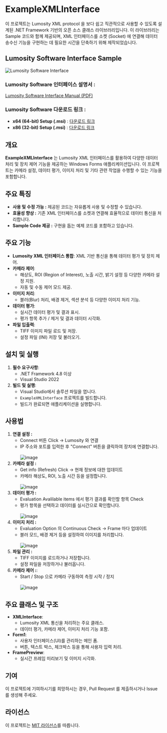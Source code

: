 # ExampleXMLInterface
이 프로젝트는 Lumosity XML protocol 을 보다 쉽고 직관적으로 사용할 수 있도록 설계된 .NET Framework 기반의 오픈 소스 클래스 라이브러리입니다. 이 라이브러리는 Sample 코드와 함께 제공되며, XML 인터페이스를 소켓 (Socket) 에 연결해 데이터 송수신 기능을 구현하는 데 필요한 시간을 단축하기 위해 제작되었습니다.

## Lumosity Software Interface Sample
![Lumosity Software Interface](https://github.com/Shinhotek/LumositySWInterface/assets/157770885/de59d64f-7c72-4cbc-93bd-d83dc79e0fc2)

### Lumosity Software 인터페이스 설명서 :
[Lumosity Software Interface Manual (PDF)](https://github.com/Shinhotek/LumositySWInterface/files/14274322/Lumosity.software.based.on.netFramework.Interface.Manual.pdf)

### Lumosity Software 다운로드 링크 :
- **x64 (64-bit) Setup (.msi)** : [다운로드 링크](http://gofile.me/6HWVE/RUD2fLnOa)
- **x86 (32-bit) Setup (.msi)** : [다운로드 링크](http://gofile.me/6HWVE/A3whil6Xx)

## 개요
**ExampleXMLInterface** 는 Lumosity XML 인터페이스를 활용하여 다양한 데이터 처리 및 장치 제어 기능을 제공하는 Windows Forms 애플리케이션입니다. 이 프로젝트는 카메라 설정, 데이터 평가, 이미지 처리 및 기타 관련 작업을 수행할 수 있는 기능을 포함합니다.

## 주요 특징
- **사용 및 수정 가능 :** 제공된 코드는 자유롭게 사용 및 수정할 수 있습니다.
- **효율성 향상 :** 기존 XML 인터페이스를 소켓과 연결해 효율적으로 데이터 통신을 처리합니다.
- **Sample Code 제공 :** 구현을 돕는 예제 코드를 포함하고 있습니다.

## 주요 기능
- **Lumosity XML 인터페이스 통합**: XML 기반 통신을 통해 데이터 평가 및 장치 제어.
- **카메라 제어**:
  - 해상도, ROI (Region of Interest), 노출 시간, 밝기 설정 등 다양한 카메라 설정 지원.
  - 자동 및 수동 제어 모드 제공.
- **이미지 처리**:
  - 블러(Blur) 처리, 배경 제거, 섹션 분석 등 다양한 이미지 처리 기능.
- **데이터 평가**:
  - 실시간 데이터 평가 및 결과 표시.
  - 평가 항목 추가 / 제거 및 결과 데이터 시각화.
- **파일 입출력**:
  - TIFF 이미지 파일 로드 및 저장.
  - 설정 파일 (INI) 저장 및 불러오기.

## 설치 및 실행
1. **필수 요구사항**:
   - .NET Framework 4.8 이상
   - Visual Studio 2022
2. **빌드 및 실행**:
   - Visual Studio에서 솔루션 파일을 엽니다.
   - `ExampleXMLInterface` 프로젝트를 빌드합니다.
   - 빌드가 완료되면 애플리케이션을 실행합니다.

## 사용법
1. **연결 설정 :**
   - Connect 버튼 Click -> Lumosity 와 연결
   - IP 주소와 포트를 입력한 후 "Connect" 버튼을 클릭하여 장치에 연결합니다.</br></br>
     ![image](https://github.com/user-attachments/assets/e0135510-e1dc-4ccb-aa95-58bd57a05bd2)
2. **카메라 설정 :**
   - Get info (Refresh) Click -> 현재 정보에 대한 업데이트
   - 카메라 해상도, ROI, 노출 시간 등을 설정합니다.</br></br>
     ![image](https://github.com/user-attachments/assets/dfd8c0e4-4765-47d5-8058-6b96b36b2a28)
4. **데이터 평가 :**
   - Evaluation Avalilable items 에서 평가 결과를 확인할 항목 Check
   - 평가 항목을 선택하고 데이터를 실시간으로 확인합니다.</br></br>
     ![image](https://github.com/user-attachments/assets/a9ab48fa-ff6c-4f34-87de-55ac47a3485f)
5. **이미지 처리 :**
   - Evaluation Option 의 Continuous Check -> Frame 마다 업데이트
   - 블러 모드, 배경 제거 등을 설정하여 이미지를 처리합니다.</br></br>
     ![image](https://github.com/user-attachments/assets/4ad920d1-74fc-480f-ad3c-b6002b68ba3f)
6. **파일 관리 :**
   - TIFF 이미지를 로드하거나 저장합니다.
   - 설정 파일을 저장하거나 불러옵니다.
7. **카메라 제어 :**:
   - Start / Stop 으로 카메라 구동하여 측정 시작 / 정지</br></br>
     ![image](https://github.com/user-attachments/assets/37756c9a-08be-472e-82b6-5827e70a3a72)

## 주요 클래스 및 구조
- **XMLInterface**:
  - Lumosity XML 통신을 처리하는 주요 클래스.
  - 데이터 평가, 카메라 제어, 이미지 처리 기능 포함.
- **Form1**:
  - 사용자 인터페이스(UI)를 관리하는 메인 폼.
  - 버튼, 텍스트 박스, 체크박스 등을 통해 사용자 입력 처리.
- **FramePreview**:
  - 실시간 프레임 미리보기 및 이미지 시각화.

## 기여
이 프로젝트에 기여하시기를 희망하시는 경우, Pull Request 를 제출하시거나 Issue 를 생성해 주세요.

## 라이선스
이 프로젝트는 [MIT 라이선스](LICENSE)를 따릅니다.
